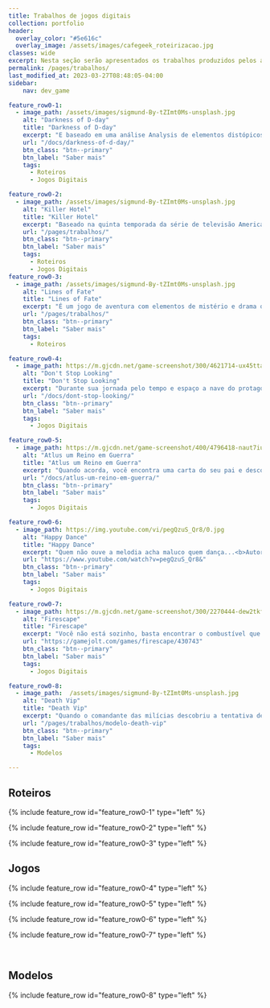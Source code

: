 ```yaml
---
title: Trabalhos de jogos digitais
collection: portfolio
header:
  overlay_color: "#5e616c"
  overlay_image: /assets/images/cafegeek_roteirizacao.jpg
classes: wide
excerpt: Nesta seção serão apresentados os trabalhos produzidos pelos acadêmicos de Jogos Digitais.
permalink: /pages/trabalhos/
last_modified_at: 2023-03-27T08:48:05-04:00
sidebar:
    nav: dev_game 

feature_row0-1:
  - image_path: /assets/images/sigmund-By-tZImt0Ms-unsplash.jpg
    alt: "Darkness of D-day"
    title: "Darkness of D-day"
    excerpt: "E baseado em uma análise Analysis de elementos distópicos dos livros 1984, George Orwell e Admirável Mundo Novo de Aldous Huxley. O jogo compartilha elementos comuns nas obras, como a opressão do Estado, a manipulação da linguagem, a vigilância constante e a desumanização da sociedade. No entanto, eles diferem em suas abordagens: 1984 retrata uma sociedade controlada pela repressão e pela violência, enquanto Admirável Mundo Novo ilustra uma sociedade controlada pelo prazer e pela satisfação. O jogo discute a relevância dessas obras em relação ao mundo atual e como elas podem nos ajudar a compreender e refletir sobre as questões sociais e políticas contemporâneas, como a manipulação da mídia, a perda de privacidade e a ameaça de um governo autoritário. <b>Autor: Raphael Ferreira Martins</b>"
    url: "/docs/darkness-of-d-day/"
    btn_class: "btn--primary"
    btn_label: "Saber mais"
    tags:
      - Roteiros
      - Jogos Digitais

feature_row0-2:
  - image_path: /assets/images/sigmund-By-tZImt0Ms-unsplash.jpg
    alt: "Killer Hotel"
    title: "Killer Hotel"
    excerpt: "Baseado na quinta temporada da série de televisão American Horror Story, que tem como cenário principal um hotel macabro e assombrado na cidade de Porto Velho, Rondônia. A trama dos personagens, faz referências a eventos e figuras históricas reais que são incorporados à narrativa. Ele destaca a influência do cinema de terror e suspense, bem como a ênfase na estética visual e na música para criar um clima de tensão e medo. A trama apresenta uma abordagem ousada e inovadora ao explorar temas como a sexualidade, a violência e a morte. <b>Autor: Carlos</b>"
    url: "/pages/trabalhos/"
    btn_class: "btn--primary"
    btn_label: "Saber mais"
    tags:
      - Roteiros
      - Jogos Digitais
feature_row0-3:
  - image_path: /assets/images/sigmund-By-tZImt0Ms-unsplash.jpg
    alt: "Lines of Fate"
    title: "Lines of Fate"
    excerpt: "É um jogo de aventura com elementos de mistério e drama que oferece uma experiência envolvente e emocionante aos jogadores que buscam explorar um universo ficcional cativante e intrigante. O jogo é baseado em um universo ficcional onde os personagens principais, Rosa e Bo, se encontram em uma jornada misteriosa e perigosa em busca de suas identidades e propósitos de vida. O jogo apresenta gráficos desenhados à mão e uma trilha sonora original que cria uma atmosfera envolvente e cativante. Os jogadores assumem o papel de Rosa e Bo, explorando ambientes intrigantes e resolvendo enigmas desafiadores enquanto desvendam a trama complexa e emotiva. O jogo destaca a qualidade da narrativa do jogo, que explora temas como identidade, destino e livre arbítrio, e a interação entre os personagens principais que se desenvolve ao longo da história. <b>Autor: Vários</b>"
    url: "/pages/trabalhos/"
    btn_class: "btn--primary"
    btn_label: "Saber mais"
    tags:
      - Roteiros

feature_row0-4:
  - image_path: https://m.gjcdn.net/game-screenshot/300/4621714-ux45ttaz-v4.webp
    alt: "Don't Stop Looking"
    title: "Don't Stop Looking"
    excerpt: "Durante sua jornada pelo tempo e espaço a nave do protagonista sofreu avarias ao transpor uma singularidade, você se depara com uma mescla de realidades, um mundo caótico e incerto a sua frente, você precisa encontrar peças para retomar sua viagem. Graças ao sistema de identificação da nave, você sabe quais os itens necessários, entretanto, a nave detecta algumas formas de vida desconhecidas. Cabe a você encontrar esses itens e descobrir, ou evitar essa forma de vida. Seja rápido… Atento… E sempre, sempre olhe para trás… <b>Autor: Felipe Malagueta</b>"
    url: "/docs/dont-stop-looking/"
    btn_class: "btn--primary"
    btn_label: "Saber mais"
    tags:
      - Jogos Digitais

feature_row0-5:
  - image_path: https://m.gjcdn.net/game-screenshot/400/4796418-naut7iug-v4.webp
    alt: "Atlus um Reino em Guerra"
    title: "Atlus um Reino em Guerra"
    excerpt: "Quando acorda, você encontra uma carta do seu pai e descobre que ele foi embora… A única pista é o seu velho diário e uma espada no chão. O que terá acontecido? Aventure-se num mundo repleto de perigos, charadas e segredos. Lute contra o exercito inimigo e descubra tesouros antigos que te ajudarão na missão. Use sua astúcia e habilidade para desvendar os mistérios envolvendo o antigo reino de Atlus e saber mais do exercito que vem invadindo e dominando essas terras. Atlus Um Reino em Guerra combina uma história cativante, visuais 3D e uma jogabilidade empolgante. Tudo isso fará dessa aventura e ação uma experiência sem igual. Divirta-se com uma trilha sonora incrível feita por compositores extremamente habilidosos como: Adrian Von Ziegler e Antti Martikainen. <b>Autor: Robson Maciel</b>"
    url: "/docs/atlus-um-reino-em-guerra/"
    btn_class: "btn--primary"
    btn_label: "Saber mais"
    tags:
      - Jogos Digitais

feature_row0-6:
  - image_path: https://img.youtube.com/vi/pegQzuS_Qr8/0.jpg
    alt: "Happy Dance"
    title: "Happy Dance"
    excerpt: "Quem não ouve a melodia acha maluco quem dança...<b>Autor: Carlos César, Robson Maciel e Pedro Henrique</b>"
    url: "https://www.youtube.com/watch?v=pegQzuS_Qr8&"
    btn_class: "btn--primary"
    btn_label: "Saber mais"
    tags:
      - Jogos Digitais

feature_row0-7:
  - image_path: https://m.gjcdn.net/game-screenshot/300/2270444-dew2tkfe-v4.webp
    alt: "Firescape"
    title: "Firescape"
    excerpt: "Você não está sozinho, basta encontrar o combustível que vai te fazer seguir em frente. Corre Corre e Algo de errado não esta certo. <b>Autor: Felipe Malagueta, Robson Maciel, Matheus e Yuri</b>"
    url: "https://gamejolt.com/games/firescape/430743"
    btn_class: "btn--primary"
    btn_label: "Saber mais"
    tags:
      - Jogos Digitais

feature_row0-8:
  - image_path:  /assets/images/sigmund-By-tZImt0Ms-unsplash.jpg
    alt: "Death Vip"
    title: "Death Vip"
    excerpt: "Quando o comandante das milícias descobriu a tentativa de resgate de um alvo considerado por ele de extrema importância, mandou todos os seus soldados fazer de tudo para MATAR O VIP para servir de exemplo. Equipe de resgate (EAS - Esquadrão Aeroterrestre de Salvamento)  de 3 jogadores tenta resgatar um VIP (Very Important Person) em uma região dominada por milícias fortemente armadas em um país da América do Sul. A equipe conta com arsenal leve de combate e resgate, como por exemplo metralhadoras M4, espingardas e pistolas. Quanto ao VIP, não está armado e nem consegue segurar uma arma mas pode curar os membros da sua equipe, também conta com a capacidade de visualizar o mapa e procurar itens que podem  auxiliar no resgate. Durante o trajeto até o resgate deverão ser cumpridos três (3) objetivos, obrigando toda a equipe  a se envolver em combates. A equipe EAS com auxílio do VIP pode localizar outras equipes de resgate e seus VIPS´s para tentar sobreviver juntos. Os itens espalhados no mapa podem ser armas pesadas e rifles de precisão bem como itens que alteram o modo de jogo, como por exemplo  o “TREINO VIP” que transforma o VIP em um membro da equipe EAS por alguns minutos."
    url: "/pages/trabalhos/modelo-death-vip"
    btn_class: "btn--primary"
    btn_label: "Saber mais"
    tags:
      - Modelos

---
```


## Roteiros

{% include feature_row id="feature_row0-1" type="left" %}

{% include feature_row id="feature_row0-2" type="left" %}

{% include feature_row id="feature_row0-3" type="left" %}

## Jogos

{% include feature_row id="feature_row0-4" type="left" %}

{% include feature_row id="feature_row0-5" type="left" %}

{% include feature_row id="feature_row0-6" type="left" %}

{% include feature_row id="feature_row0-7" type="left" %}

&nbsp;

## Modelos

{% include feature_row id="feature_row0-8" type="left" %}